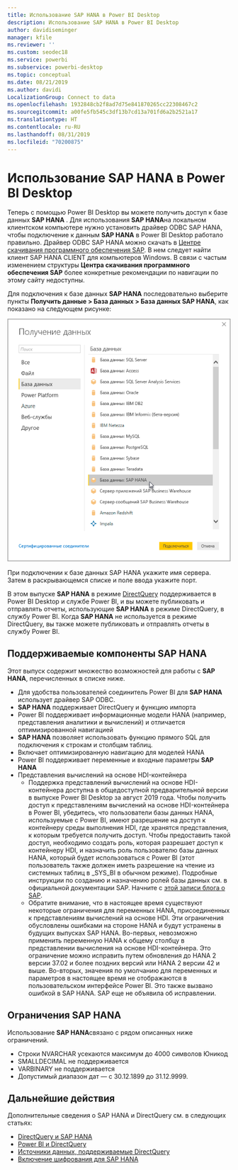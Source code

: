 ```yaml
---
title: Использование SAP HANA в Power BI Desktop
description: Использование SAP HANA в Power BI Desktop
author: davidiseminger
manager: kfile
ms.reviewer: ''
ms.custom: seodec18
ms.service: powerbi
ms.subservice: powerbi-desktop
ms.topic: conceptual
ms.date: 08/21/2019
ms.author: davidi
LocalizationGroup: Connect to data
ms.openlocfilehash: 1932848cb2f8ad7d75e841870265cc22308467c2
ms.sourcegitcommit: a00fe5fb545c3df13b7cd13a701fd6a2b2521a17
ms.translationtype: HT
ms.contentlocale: ru-RU
ms.lasthandoff: 08/31/2019
ms.locfileid: "70200875"
---
```

# <a name="use-sap-hana-in-power-bi-desktop"></a>Использование SAP HANA в Power BI Desktop
Теперь с помощью Power BI Desktop вы можете получить доступ к базе данных **SAP HANA** . Для использования **SAP HANA**на локальном клиентском компьютере нужно установить драйвер ODBC SAP HANA, чтобы подключение к данным **SAP HANA** в Power BI Desktop работало правильно. Драйвер ODBC SAP HANA можно скачать в [Центре скачивания программного обеспечения SAP](https://support.sap.com/swdc). В нем следует найти клиент SAP HANA CLIENT для компьютеров Windows. В связи с частым изменением структуры **Центра скачивания программного обеспечения SAP** более конкретные рекомендации по навигации по этому сайту недоступны.

Для подключения к базе данных **SAP HANA** последовательно выберите пункты **Получить данные > База данных > База данных SAP HANA**, как показано на следующем рисунке:

![](media/desktop-sap-hana/sap-hana-1.png)

При подключении к базе данных SAP HANA укажите имя сервера. Затем в раскрывающемся списке и поле ввода укажите порт.

В этом выпуске **SAP HANA** в режиме [DirectQuery](desktop-directquery-sap-hana.md) поддерживается в Power BI Desktop и службе Power BI, и вы можете публиковать и отправлять отчеты, использующие **SAP HANA** в режиме DirectQuery, в службу Power BI. Когда **SAP HANA** не используется в режиме DirectQuery, вы также можете публиковать и отправлять отчеты в службу Power BI.

## <a name="supported-features-for-sap-hana"></a>Поддерживаемые компоненты SAP HANA
Этот выпуск содержит множество возможностей для работы с **SAP HANA**, перечисленных в списке ниже.

* Для удобства пользователей соединитель Power BI для **SAP HANA** использует драйвер SAP ODBC.
* **SAP HANA** поддерживает DirectQuery и функцию импорта
* Power BI поддерживает информационные модели HANA (например, представления аналитики и вычислений) и отличается оптимизированной навигацией
* **SAP HANA** позволяет использовать функцию прямого SQL для подключения к строкам и столбцам таблиц.
* Включает оптимизированную навигацию для моделей HANA
* Power BI поддерживает переменные и входные параметры **SAP HANA**
* Представления вычислений на основе HDI-контейнера
  * Поддержка представлений вычислений на основе HDI-контейнера доступна в общедоступной предварительной версии в выпуске Power BI Desktop за август 2019 года. Чтобы получить доступ к представлениям вычислений на основе HDI-контейнера в Power BI, убедитесь, что пользователи базы данных HANA, используемые с Power BI, имеют разрешение на доступ к контейнеру среды выполнения HDI, где хранятся представления, к которым требуется получить доступ. Чтобы предоставить такой доступ, необходимо создать роль, которая разрешает доступ к контейнеру HDI, и назначить роль пользователю базы данных HANA, который будет использоваться с Power BI (этот пользователь также должен иметь разрешение на чтение из системных таблиц в \_SYS\_BI в обычном режиме). Подробные инструкции по созданию и назначению ролей базы данных см. в официальной документации SAP. Начните с [этой записи блога о SAP](https://nam06.safelinks.protection.outlook.com/?url=https%3A%2F%2Fblogs.sap.com%2F2018%2F01%2F24%2Fthe-easy-way-to-make-your-hdi-container-accessible-to-a-classic-database-user%2F&data=02%7C01%7Cv-adbold%40microsoft.com%7Cf7e0a405fe334598ba0608d7096ef5b4%7C72f988bf86f141af91ab2d7cd011db47%7C1%7C0%7C636988244476739316&sdata=PuRu61GPRYp34mLuGbQk6gdbRikdgbxfqo8q1RBQtm0%3D&reserved=0).
  * Обратите внимание, что в настоящее время существуют некоторые ограничения для переменных HANA, присоединенных к представлениям вычислений на основе HDI. Эти ограничения обусловлены ошибками на стороне HANA и будут устранены в будущих выпусках SAP HANA. Во-первых, невозможно применить переменную HANA к общему столбцу в представлении вычисления на основе HDI-контейнера. Это ограничение можно исправить путем обновления до HANA 2 версии 37.02 и более поздних версий или HANA 2 версии 42 и выше. Во-вторых, значения по умолчанию для переменных и параметров в настоящее время не отображаются в пользовательском интерфейсе Power BI. Это также вызвано ошибкой в SAP HANA. SAP еще не объявила об исправлении.

## <a name="limitations-of-sap-hana"></a>Ограничения SAP HANA
Использование **SAP HANA**связано с рядом описанных ниже ограничений.

* Строки NVARCHAR усекаются максимум до 4000 символов Юникод
* SMALLDECIMAL не поддерживается
* VARBINARY не поддерживается
* Допустимый диапазон дат — с 30.12.1899 до 31.12.9999.


## <a name="next-steps"></a>Дальнейшие действия
Дополнительные сведения о SAP HANA и DirectQuery см. в следующих статьях:

* [DirectQuery и SAP HANA](desktop-directquery-sap-hana.md)
* [Power BI и DirectQuery](desktop-directquery-about.md)
* [Источники данных, поддерживаемые DirectQuery](desktop-directquery-data-sources.md)
* [Включение шифрования для SAP HANA](desktop-sap-hana-encryption.md)


